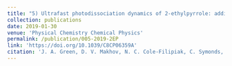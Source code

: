 ```yaml
---
title: "5) Ultrafast photodissociation dynamics of 2-ethylpyrrole: adding insight to experiment with ab initio multiple cloning"
collection: publications
date: 2019-01-30
venue: 'Physical Chemistry Chemical Physics'
permalink: /publication/005-2019-2EP
link: 'https://doi.org/10.1039/C8CP06359A'
citation: 'J. A. Green, D. V. Makhov, N. C. Cole-Filipiak, C. Symonds, V. G. Stavros, & D. V. Shalashilin, &quot;Ultrafast photodissociation dynamics of 2-ethylpyrrole: adding insight to experiment with ab initio multiple cloning&quot;, <i>Phys. Chem. Chem. Phys.</i>, 2019, <b>21</b>, 3832'
---
```

